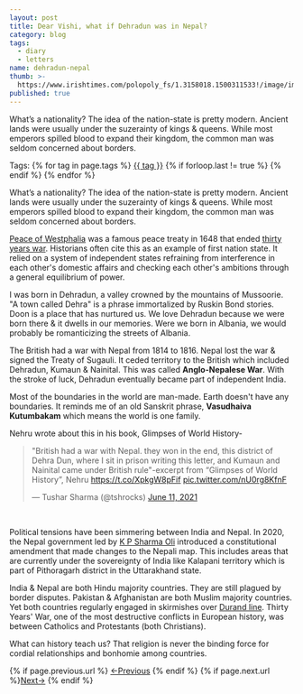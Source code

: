 ```yaml
---
layout: post
title: Dear Vishi, what if Dehradun was in Nepal?
category: blog
tags:
  - diary
  - letters
name: dehradun-nepal
thumb: >-
  https://www.irishtimes.com/polopoly_fs/1.3158018.1500311533!/image/image.jpg_gen/derivatives/box_620_330/image.jpg
published: true
---
```


What’s a nationality? The idea of the nation-state is pretty modern. Ancient lands were usually under the suzerainty of kings & queens. While most emperors spilled blood to expand their kingdom, the common man was seldom concerned about borders.<!-- truncate_here -->
<p>Tags: {% for tag in page.tags %} <a class="mytag" href="/tag/{{ tag }}" title="View posts tagged with &quot;{{ tag }}&quot;">{{ tag }}</a>  {% if forloop.last != true %} {% endif %} {% endfor %} </p>

What’s a nationality? The idea of the nation-state is pretty modern. Ancient lands were usually under the suzerainty of kings & queens. While most emperors spilled blood to expand their kingdom, the common man was seldom concerned about borders.

[Peace of Westphalia](https://en.wikipedia.org/wiki/Peace_of_Westphalia) was a famous peace treaty in 1648 that ended [thirty years war](https://en.wikipedia.org/wiki/Thirty_Years'_War). Historians often cite this as an example of first nation state. It relied on a system of independent states refraining from interference in each other's domestic affairs and checking each other's ambitions through a general equilibrium of power. 

I was born in Dehradun, a valley crowned by the mountains of Mussoorie. "A town called Dehra" is a phrase immortalized by Ruskin Bond stories. Doon is a place that has nurtured us. We love Dehradun because we were born there & it dwells in our memories. Were we born in Albania, we would probably be romanticizing the streets of Albania.

The British had a war with Nepal from 1814 to 1816. Nepal lost the war & signed the Treaty of Sugauli. It ceded territory to the British which included Dehradun, Kumaun & Nainital. This was called **Anglo-Nepalese War**. With the stroke of luck, Dehradun eventually became part of independent India.

Most of the boundaries in the world are man-made. Earth doesn't have any boundaries. It reminds me of an old Sanskrit phrase, **Vasudhaiva Kutumbakam** which means the world is one family. 

Nehru wrote about this in his book, Glimpses of World History-

<blockquote class="twitter-tweet"><p lang="en" dir="ltr">&quot;British had a war with Nepal. they won in the end, this district of Dehra Dun, where I sit in prison writing this letter, and Kumaun and Nainital came under British rule&quot;-excerpt from “Glimpses of World History”, Nehru <a href="https://t.co/XpkgW8pFif">https://t.co/XpkgW8pFif</a> <a href="https://t.co/nU0rg8KfnF">pic.twitter.com/nU0rg8KfnF</a></p>&mdash; Tushar Sharma (@tshrocks) <a href="https://twitter.com/tshrocks/status/1403413729715408897?ref_src=twsrc%5Etfw">June 11, 2021</a></blockquote> <script async src="https://platform.twitter.com/widgets.js" charset="utf-8"></script>

<br>

Political tensions have been simmering between India and Nepal. In 2020, the Nepal government led by [K P Sharma Oli](https://en.wikipedia.org/wiki/KP_Sharma_Oli) introduced a constitutional amendment that made changes to the Nepali map. This includes areas that are currently under the sovereignty of India like Kalapani territory which is part of Pithoragarh district in the Uttarakhand state. 

India & Nepal are both Hindu majority countries. They are still plagued by border disputes. Pakistan & Afghanistan are both Muslim majority countries. Yet both countries regularly engaged in skirmishes over [Durand line](https://en.wikipedia.org/wiki/Durand_Line). Thirty Years' War, one of the most destructive conflicts in European history, was between Catholics and Protestants (both Christians). 

What can history teach us? That religion is never the binding force for cordial relationships and bonhomie among countries.

<nav class="pagination clear" style="padding-bottom:20px;">
{% if page.previous.url %} <a class="prev-item" href="{{page.previous.url}}" title="Previous Post: {{page.previous.title}}">&larr;Previous</a>   {% endif %}  {% if page.next.url %}<a class="next-item" href="{{page.next.url}}" title="Next Post: {{page.next.title}}">Next&rarr;</a>         {% endif %}
</nav>
